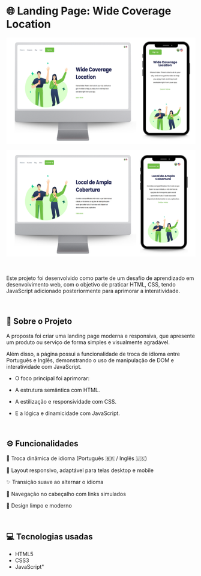 # 🌐 Landing Page: Wide Coverage Location

![Mockup da Landing Page - En](https://github.com/adryelsantoss/Projeto-CSS-Responsivo-2/blob/master/docs/mockup%20en-usa.png) 

![Mockup da Landing Page - Pt](https://github.com/adryelsantoss/Projeto-CSS-Responsivo-2/blob/master/docs/mockup%20pt-br.png) 

<br> 

Este projeto foi desenvolvido como parte de um desafio de aprendizado em desenvolvimento web, com o objetivo de praticar HTML, CSS, tendo JavaScript adicionado posteriormente para aprimorar a interatividade.

<br>

## 📌 Sobre o Projeto

A proposta foi criar uma landing page moderna e responsiva, que apresente um produto ou serviço de forma simples e visualmente agradável.

Além disso, a página possui a funcionalidade de troca de idioma entre Português e Inglês, demonstrando o uso de manipulação de DOM e interatividade com JavaScript.

- O foco principal foi aprimorar:

- A estrutura semântica com HTML.

- A estilização e responsividade com CSS.

- E a lógica e dinamicidade com JavaScript.

<br>

## ⚙️ Funcionalidades

🔁 Troca dinâmica de idioma (Português 🇧🇷 / Inglês 🇺🇸)

📱 Layout responsivo, adaptável para telas desktop e mobile

✨ Transição suave ao alternar o idioma

🧭 Navegação no cabeçalho com links simulados

🎨 Design limpo e moderno

<br>

## 💻 Tecnologias usadas

- HTML5
- CSS3
- JavaScript"